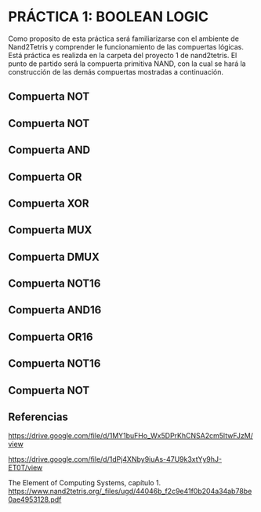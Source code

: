 # PRÁCTICA 1: BOOLEAN LOGIC

Como proposito de esta práctica será familiarizarse con el ambiente de Nand2Tetris y comprender le funcionamiento de las compuertas lógicas.
Está práctica es realizda en la carpeta del proyecto 1 de nand2tetris. El punto de partido será la compuerta primitiva NAND, con la cual se hará la construcción de las demás compuertas mostradas a continuación.

## Compuerta NOT

## Compuerta NOT
## Compuerta AND
## Compuerta OR
## Compuerta XOR
## Compuerta MUX
## Compuerta DMUX
## Compuerta NOT16
## Compuerta AND16
## Compuerta OR16
## Compuerta NOT16
## Compuerta NOT





## Referencias

https://drive.google.com/file/d/1MY1buFHo_Wx5DPrKhCNSA2cm5ltwFJzM/view

https://drive.google.com/file/d/1dPj4XNby9iuAs-47U9k3xtYy9hJ-ET0T/view

The Element of Computing Systems, capítulo 1. https://www.nand2tetris.org/_files/ugd/44046b_f2c9e41f0b204a34ab78be0ae4953128.pdf
